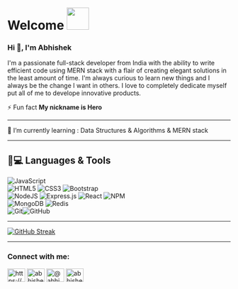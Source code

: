 # Welcome <img src="https://media.giphy.com/media/mGcNjsfWAjY5AEZNw6/giphy.gif" width="50">

<h3 align="left">Hi 👋, I'm Abhishek</h3>
<p align="left">I'm a passionate full-stack developer from India with the ability to write efficient code using MERN stack with a flair of creating elegant solutions in the least amount of time. I'm always curious to learn new things and I always be the change I want in others. I love to completely dedicate myself put all of me to develope innovative products.</p>

⚡ Fun fact **My nickname is Hero**
<hr/>

🌱 I’m currently learning : Data Structures & Algorithms & MERN stack

<hr/>
  
  ## 🚀💻 Languages & Tools
![JavaScript](https://img.shields.io/badge/-JavaScript-black?style=flat-square&logo=javascript)
<br/>
![HTML5](https://img.shields.io/badge/html5-%23E34F26.svg?style=for-the-badge&logo=html5&logoColor=white)
![CSS3](https://img.shields.io/badge/css3-%231572B6.svg?style=for-the-badge&logo=css3&logoColor=white)
![Bootstrap](https://img.shields.io/badge/bootstrap-%23563D7C.svg?style=for-the-badge&logo=bootstrap&logoColor=white)
<br/>
![NodeJS](https://img.shields.io/badge/node.js-6DA55F?style=for-the-badge&logo=node.js&logoColor=white)
![Express.js](https://img.shields.io/badge/express.js-%23404d59.svg?style=for-the-badge&logo=express&logoColor=%#000000)
![React](https://img.shields.io/badge/react-%2320232a.svg?style=for-the-badge&logo=react&logoColor=%2361DAFB)
![NPM](https://img.shields.io/badge/NPM-%23000000.svg?style=for-the-badge&logo=npm&logoColor=white)
<br/>
![MongoDB](https://img.shields.io/badge/MongoDB-%234ea94b.svg?style=for-the-badge&logo=mongodb&logoColor=white)
![Redis](https://img.shields.io/badge/redis-%23DD0031.svg?style=for-the-badge&logo=redis&logoColor=white)
<br/>
![Git](https://img.shields.io/badge/git-%23F05033.svg?style=for-the-badge&logo=git&logoColor=white)![GitHub](https://img.shields.io/badge/github-%23121011.svg?style=for-the-badge&logo=github&logoColor=white)

<hr/>

[![GitHub Streak](https://github-readme-streak-stats.herokuapp.com?user=abhishek-hero&theme=react&hide_border=true&date_format=M%20j%5B%2C%20Y%5D)](https://git.io/streak-stats)

<hr/>

<h3 align="left">Connect with me:</h3>
<p align="left">
<a href="https://linkedin.com/in/https://www.linkedin.com/in/abhishek-mukade/" target="blank"><img align="center" src="https://raw.githubusercontent.com/rahuldkjain/github-profile-readme-generator/master/src/images/icons/Social/linked-in-alt.svg" alt="https://www.linkedin.com/in/abhishek-mukade/" height="30" width="40" /></a>
<a href="https://instagram.com/abhishek_mukade" target="blank"><img align="center" src="https://raw.githubusercontent.com/rahuldkjain/github-profile-readme-generator/master/src/images/icons/Social/instagram.svg" alt="abhishek_mukade" height="30" width="40" /></a>
<a href="https://medium.com/@abhimukade2000" target="blank"><img align="center" src="https://raw.githubusercontent.com/rahuldkjain/github-profile-readme-generator/master/src/images/icons/Social/medium.svg" alt="@abhimukade2000" height="30" width="40" /></a>
<a href="https://www.leetcode.com/abhishek_hero" target="blank"><img align="center" src="https://raw.githubusercontent.com/rahuldkjain/github-profile-readme-generator/master/src/images/icons/Social/leet-code.svg" alt="abhishek_hero" height="30" width="40" /></a>
</p>
